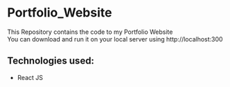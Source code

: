 # Portfolio_Website
This Repository contains the code to my Portfolio Website <br>
You can download and run it on your local server using http://localhost:300

## Technologies used:
- React JS
